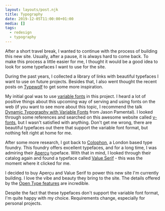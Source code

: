 ```yaml
---
layout: layouts/post.njk
title: Typography
date: 2019-12-05T11:00:00+01:00
media: []
tags:
  - redesign
  - typography
---
```


After a short travel break, I wanted to continue with the process of building this new site. Usually, after a pause, it is always hard to come back. To make this process a little easier for me, I thought it would be a good idea to look for some typefaces I want to use for the site.

During the past years, I collected a library of links with beautiful typefaces I want to use on future projects. Besides that, I also went thought the recent posts on [Typewolf](https://www.typewolf.com/) to get some more inspiration.

My initial goal was to use [variable fonts](https://developer.mozilla.org/en-US/docs/Web/CSS/CSS_Fonts/Variable_Fonts_Guide) in this project. I heard a lot of positive things about this upcoming way of serving and using fonts on the web (if you want to see more about this topic, I recommend the talk [Dynamic Typography with Variable Fonts](https://vimeo.com/373841297) from Jason Pamental). I looked through some references and searched on this awesome website called [v-fonts](https://v-fonts.com/), but I wasn't satisfied with anything. Don't get me wrong, there are beautiful typefaces out there that support the variable font format, but nothing felt right at home for me.

After some more research, I got back to [Colophon](https://www.colophon-foundry.org/), a London based type foundry. This foundry offers excellent typefaces, and for a long time, I was admiring their [Aperçu](https://www.colophon-foundry.org/typefaces/apercu/) typeface. With that in mind, I looked through their catalog again and found a typeface called [Value Serif](https://www.colophon-foundry.org/typefaces/value-serif/) - this was the moment where it clicked for me.

I decided to buy Aperçu and Value Serif to power this new site I'm currently building. I love the vibe and beauty they bring to the site. The details offered by the [Open Type features](https://developer.mozilla.org/de/docs/Web/CSS/font-feature-settings) are incredible.

Despite the fact that these typefaces don't support the variable font format, I'm quite happy with my choice. Requirements change, especially for personal projects.
